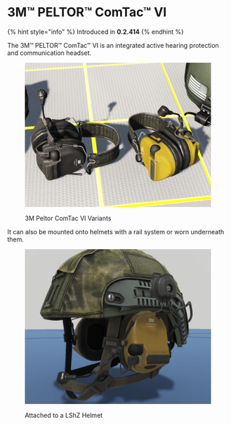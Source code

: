 # 3M™ PELTOR™ ComTac™ VI

{% hint style="info" %}
Introduced in **0.2.414**
{% endhint %}

The 3M™ PELTOR™ ComTac™ VI is an integrated active hearing protection and communication headset.

<figure><img src="../../../../.gitbook/assets/image (6).png" alt=""><figcaption><p>3M Peltor ComTac VI Variants</p></figcaption></figure>

It can also be mounted onto helmets with a rail system or worn underneath them.

<figure><img src="../../../../.gitbook/assets/image (5) (1).png" alt=""><figcaption><p>Attached to a LShZ Helmet</p></figcaption></figure>
